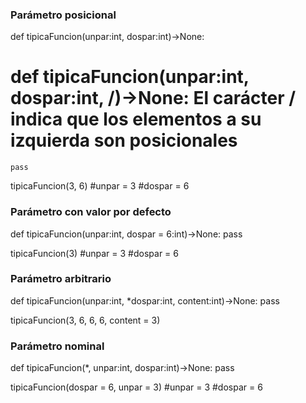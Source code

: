 ### Parámetro posicional
def tipicaFuncion(unpar:int, dospar:int)->None:
# def tipicaFuncion(unpar:int, dospar:int, /)->None:         El carácter / indica que los elementos a su izquierda son posicionales
    pass

tipicaFuncion(3, 6)
#unpar = 3
#dospar = 6


### Parámetro con valor por defecto
def tipicaFuncion(unpar:int, dospar = 6:int)->None:
    pass

tipicaFuncion(3)
#unpar = 3
#dospar = 6

### Parámetro arbitrario
def tipicaFuncion(unpar:int, *dospar:int, content:int)->None:
    pass

tipicaFuncion(3, 6, 6, 6, content = 3)

### Parámetro nominal
def tipicaFuncion(*, unpar:int, dospar:int)->None:
    pass

tipicaFuncion(dospar = 6, unpar = 3)
#unpar = 3
#dospar = 6